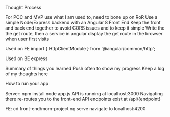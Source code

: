 
Thought Process

For POC and MVP use what I am used to, need to bone up on RoR
Use a simple Node/Express backend with an Angular 8 Front End
Keep the front and back end together to avoid CORS issues and to keep it simple
Write the the get route, then a service in angular
display the get route in the browser when user first visits

Used on FE
import { HttpClientModule } from '@angular/common/http';

Used on BE
express

Summary of things you learned
Push often to show my progress
Keep a log of my thoughts here

How to run your app

Server:
npm install
node app.js
API is running at localhost:3000
Navigating there re-routes you to the front-end
API endpoints exist at /api/{endpoint}

FE:
cd front-end/mom-project
ng serve
navigate to localhost:4200

